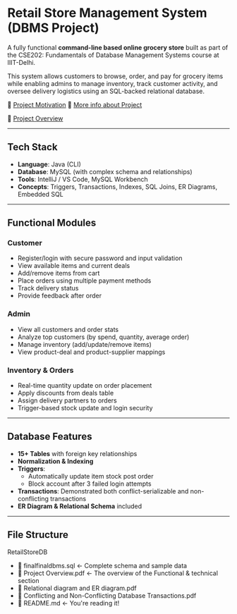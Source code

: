 # Retail Store Management System (DBMS Project)

A fully functional **command-line based online grocery store** built as part of the CSE202: Fundamentals of Database Management Systems course at IIIT-Delhi.

This system allows customers to browse, order, and pay for grocery items while enabling admins to manage inventory, track customer activity, and oversee delivery logistics using an SQL-backed relational database.

🔗 [Project Motivation](https://docs.google.com/presentation/d/1703LuXUJ3Hc4cLSZ0xvnJ_McD7BVaa4g/edit?usp=sharing&ouid=108049351732374820521&rtpof=true&sd=true)
🔗 [More info about Project](https://drive.google.com/file/d/1azQZSekmHlj3ydol4UMGgbQ21XVo2M_L/view?usp=sharing)

🔗 [Project Overview](https://claude.ai/public/artifacts/7ad7b270-1d23-4e1c-a320-aaa2f1e07cfe)

---

## Tech Stack
- **Language**: Java (CLI)
- **Database**: MySQL (with complex schema and relationships)
- **Tools**: IntelliJ / VS Code, MySQL Workbench
- **Concepts**: Triggers, Transactions, Indexes, SQL Joins, ER Diagrams, Embedded SQL

---

## Functional Modules

### Customer
- Register/login with secure password and input validation
- View available items and current deals
- Add/remove items from cart
- Place orders using multiple payment methods
- Track delivery status
- Provide feedback after order

### Admin
- View all customers and order stats
- Analyze top customers (by spend, quantity, average order)
- Manage inventory (add/update/remove items)
- View product-deal and product-supplier mappings

### Inventory & Orders
- Real-time quantity update on order placement
- Apply discounts from deals table
- Assign delivery partners to orders
- Trigger-based stock update and login security

---

## Database Features

- **15+ Tables** with foreign key relationships
- **Normalization & Indexing**
- **Triggers**:
  - Automatically update item stock post order
  - Block account after 3 failed login attempts
- **Transactions**: Demonstrated both conflict-serializable and non-conflicting transactions
- **ER Diagram & Relational Schema** included

---

## File Structure
RetailStoreDB
- 📄 finalfinaldbms.sql ← Complete schema and sample data
- 📄 Project Overview.pdf ← The overview of the Functional & technical section
- 📄 Relational diagram and ER diagram.pdf
- 📄 Conflicting and Non-Conflicting Database Transactions.pdf
- 📄 README.md ← You're reading it!
